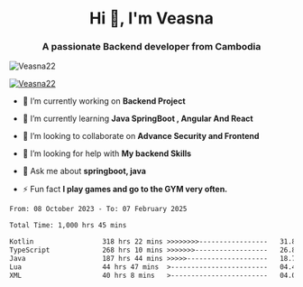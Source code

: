 <h1 align="center">Hi 👋, I'm Veasna</h1>
<h3 align="center">A passionate Backend developer from Cambodia</h3>

<p align="left"> <img src="https://komarev.com/ghpvc/?username=Veasna22&label=Profile%20views&color=0e75b6&style=flat" alt="Veasna22" /> </p>

<p align="left"> <a href="https://github.com/ryo-ma/github-profile-trophy"><img src="https://github-profile-trophy.vercel.app/?username=veasna22&theme=dracula" alt="Veasna22" /></a> </p>

- 🔭 I’m currently working on **Backend Project**

- 🌱 I’m currently learning **Java SpringBoot , Angular And React**

- 👯 I’m looking to collaborate on **Advance Security and Frontend**

- 🤝 I’m looking for help with **My backend Skills**

- 💬 Ask me about **springboot, java**

- ⚡ Fun fact **I play games and go to the GYM very often.**

<!--START_SECTION:waka-->

```txt
From: 08 October 2023 - To: 07 February 2025

Total Time: 1,000 hrs 45 mins

Kotlin                 318 hrs 22 mins >>>>>>>>-----------------   31.81 %
TypeScript             268 hrs 10 mins >>>>>>>------------------   26.80 %
Java                   187 hrs 44 mins >>>>>--------------------   18.76 %
Lua                    44 hrs 47 mins  >------------------------   04.48 %
XML                    40 hrs 8 mins   >------------------------   04.01 %
```

<!--END_SECTION:waka-->
